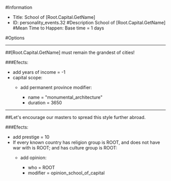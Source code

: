 #Information
 - Title: School of [Root.Capital.GetName]
 - ID: personality_events.32
#Description
School of [Root.Capital.GetName]
#Mean Time to Happen:
Base time = 1 days

#Options

___
##[Root.Capital.GetName] must remain the grandest of cities!

###Efects:<ul><li>add years of income = -1</li><li>capital scope:</li><ul><li>add permanent province modifier:</li><ul><li>name = "monumental_architecture"</li><li>duration = 3650</li></ul></ul></ul>

___
##Let's encourage our masters to spread this style further abroad.

###Efects:<ul><li>add prestige = 10</li><li>If every known country has religion group is ROOT, and does not have war with is ROOT; and  has culture group is ROOT:</li><ul><li>add opinion:</li><ul><li>who = ROOT</li><li>modifier = opinion_school_of_capital</li></ul></ul></ul>
